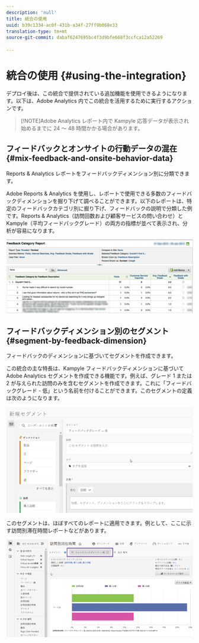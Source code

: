 ```yaml
---
description: 'null'
title: 統合の使用
uuid: b39c1334-ac0f-431b-a34f-27ff9b068e33
translation-type: tm+mt
source-git-commit: dabaf6247695bc4f3d9bfe668f3ccfca12a52269

---
```



# 統合の使用 {#using-the-integration}

デプロイ後は、この統合で提供されている追加機能を使用できるようになります。以下は、Adobe Analytics 内でこの統合を活用するために実行するアクションです。

>[!NOTE]Adobe Analytics レポート内で Kampyle 応答データが表示され始めるまでに 24 ～ 48 時間かかる場合があります。

## フィードバックとオンサイトの行動データの混在 {#mix-feedback-and-onsite-behavior-data}

Reports &amp; Analytics レポートをフィードバックディメンション別に分類できます。

Adobe Reports &amp; Analytics を使用し、レポートで使用できる多数のフィードバックディメンションを掘り下げて調べることができます。以下のレポートは、特定のフィードバックカテゴリ別に掘り下げ、フィードバックの説明で分類した例です。Reports &amp; Analytics（訪問回数および顧客サービスの問い合わせ）と Kampyle（平均フィードバックグレード）の両方の指標が並べて表示され、分析が容易になります。

![](assets/feedback_category_report.png)

## フィードバックディメンション別のセグメント {#segment-by-feedback-dimension}

フィードバックのディメンションに基づいてセグメントを作成できます。

この統合の主な特長は、Kampyle フィードバックディメンションに基づいて Adobe Analytics セグメントを作成できる機能です。例えば、グレード 1 または 2 が与えられた訪問のみを含むセグメントを作成できます。これに「フィードバックグレード - 低」という名前を付けることができます。このセグメントの定義は次のようになります。

![](assets/segment_feedback.png)

このセグメントは、ほぼすべてのレポートに適用できます。例として、ここに示す訪問別滞在時間レポートなどがあります。

![](assets/time_spent_per_visit.png)
